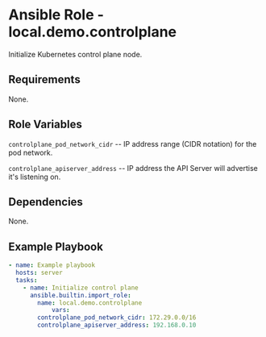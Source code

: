 Ansible Role - local.demo.controlplane
======================================

Initialize Kubernetes control plane node.

Requirements
------------

None.

Role Variables
--------------

`controlplane_pod_network_cidr` -- IP address range (CIDR notation) for the pod
network.

`controlplane_apiserver_address` -- IP address the API Server will advertise
it's listening on.

Dependencies
------------

None.

Example Playbook
----------------

```yaml
- name: Example playbook
  hosts: server
  tasks:
    - name: Initialize control plane
      ansible.builtin.import_role:
        name: local.demo.controlplane
            vars:
        controlplane_pod_network_cidr: 172.29.0.0/16
        controlplane_apiserver_address: 192.168.0.10
```
